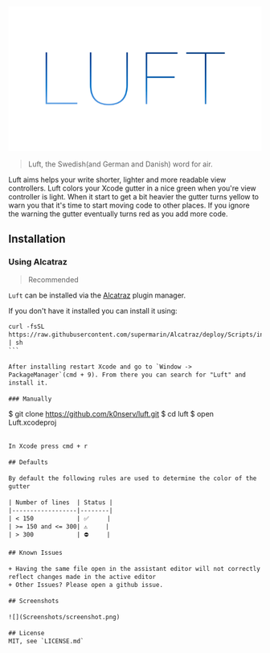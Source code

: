 ![](Resources/logo.png)

> Luft, the Swedish(and German and Danish) word for air.

Luft aims helps your write shorter, lighter and more readable view controllers. Luft colors your Xcode gutter in a nice green when you're view controller is light. When it start to get a bit heavier the gutter turns yellow to warn you that it's time to start moving code to other places. If you ignore the warning the gutter eventually turns red as you add more code.

## Installation

### Using Alcatraz

> Recommended

`Luft` can be installed via the [Alcatraz](http://alcatraz.io/) plugin manager.

If you don't have it installed you can install it using:

````
curl -fsSL https://raw.githubusercontent.com/supermarin/Alcatraz/deploy/Scripts/install.sh | sh
```

After installing restart Xcode and go to `Window -> PackageManager`(cmd + 9). From there you can search for "Luft" and install it.

### Manually

````
$ git clone https://github.com/k0nserv/luft.git
$ cd luft
$ open Luft.xcodeproj
```

In Xcode press cmd + r

## Defaults

By default the following rules are used to determine the color of the gutter

| Number of lines  | Status |
|------------------|--------|
| < 150            | ✅     |
| >= 150 and <= 300| ⚠️     |
| > 300            | ⛔️     |

## Known Issues

+ Having the same file open in the assistant editor will not correctly reflect changes made in the active editor  
+ Other Issues? Please open a github issue. 

## Screenshots

![](Screenshots/screenshot.png)

## License
MIT, see `LICENSE.md`
